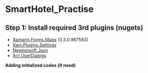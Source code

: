 # SmartHotel_Practise

## Step 1: Install required 3rd plugins (nugets)

- [Xamarin.Forms.Maps](https://docs.microsoft.com/en-us/xamarin/xamarin-forms/user-interface/map) (3.3.0.967583)
- [Xam.Plugins.Settings](https://github.com/jamesmontemagno/SettingsPlugin)
- [Newtonsoft.Json](https://www.newtonsoft.com/json)
- [Acr.UserDialogs](https://github.com/aritchie/userdialogs)

**Adding initialized codes (if need)**
